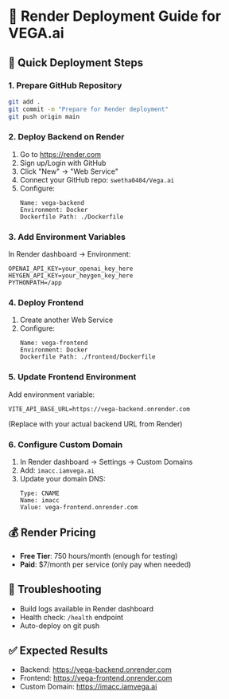 # 🎨 Render Deployment Guide for VEGA.ai

## 🚀 Quick Deployment Steps

### 1. **Prepare GitHub Repository**
```bash
git add .
git commit -m "Prepare for Render deployment"
git push origin main
```

### 2. **Deploy Backend on Render**
1. Go to https://render.com
2. Sign up/Login with GitHub
3. Click "New" → "Web Service"
4. Connect your GitHub repo: `swetha0404/Vega.ai`
5. Configure:
   ```
   Name: vega-backend
   Environment: Docker
   Dockerfile Path: ./Dockerfile
   ```

### 3. **Add Environment Variables**
In Render dashboard → Environment:
```
OPENAI_API_KEY=your_openai_key_here
HEYGEN_API_KEY=your_heygen_key_here
PYTHONPATH=/app
```

### 4. **Deploy Frontend**
1. Create another Web Service
2. Configure:
   ```
   Name: vega-frontend
   Environment: Docker
   Dockerfile Path: ./frontend/Dockerfile
   ```

### 5. **Update Frontend Environment**
Add environment variable:
```
VITE_API_BASE_URL=https://vega-backend.onrender.com
```
(Replace with your actual backend URL from Render)

### 6. **Configure Custom Domain**
1. In Render dashboard → Settings → Custom Domains
2. Add: `imacc.iamvega.ai`
3. Update your domain DNS:
   ```
   Type: CNAME
   Name: imacc
   Value: vega-frontend.onrender.com
   ```

## 💰 **Render Pricing**
- **Free Tier**: 750 hours/month (enough for testing)
- **Paid**: $7/month per service (only pay when needed)

## 🔧 **Troubleshooting**
- Build logs available in Render dashboard
- Health check: `/health` endpoint
- Auto-deploy on git push

## ✅ **Expected Results**
- Backend: https://vega-backend.onrender.com
- Frontend: https://vega-frontend.onrender.com
- Custom Domain: https://imacc.iamvega.ai
